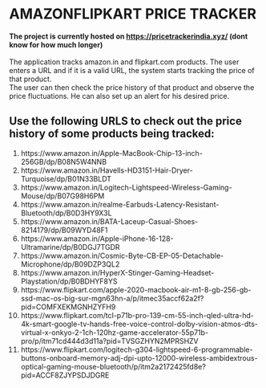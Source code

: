 <h1>AMAZONFLIPKART PRICE TRACKER</h1>

<b>The project is currently hosted on https://pricetrackerindia.xyz/ (dont know for how much longer)</b><br><br>
The application tracks amazon.in and flipkart.com products. The user enters a URL and if it is a valid URL, the system starts tracking the price of that product.<br>
The user can then check the price history of that product and observe the price fluctuations. He can also set up an alert for his desired price.<br>

<h2><b>Use the following URLS to check out the price history of some products being tracked:</b></h2>
<ol>
  <li>https://www.amazon.in/Apple-MacBook-Chip-13-inch-256GB/dp/B08N5W4NNB</li>
  <li>https://www.amazon.in/Havells-HD3151-Hair-Dryer-Turquoise/dp/B01N33BLDT</li>
  <li>https://www.amazon.in/Logitech-Lightspeed-Wireless-Gaming-Mouse/dp/B07G98H6PM</li>
  <li>https://www.amazon.in/realme-Earbuds-Latency-Resistant-Bluetooth/dp/B0D3HY9X3L</li>
  <li>https://www.amazon.in/BATA-Laceup-Casual-Shoes-8214179/dp/B09WYD48F1</li>
  <li>https://www.amazon.in/Apple-iPhone-16-128-Ultramarine/dp/B0DGJ7TGDR</li>
  <li>https://www.amazon.in/Cosmic-Byte-CB-EP-05-Detachable-Microphone/dp/B09DZP3QL2</li>
  <li>https://www.amazon.in/HyperX-Stinger-Gaming-Headset-Playstation/dp/B0BDHYF8YS</li>
  <li>https://www.flipkart.com/apple-2020-macbook-air-m1-8-gb-256-gb-ssd-mac-os-big-sur-mgn63hn-a/p/itmec35accf62a2f?pid=COMFXEKMGNHZYFH9</li>
  <li>https://www.flipkart.com/tcl-p71b-pro-139-cm-55-inch-qled-ultra-hd-4k-smart-google-tv-hands-free-voice-control-dolby-vision-atmos-dts-virtual-x-onkyo-2-1ch-120hz-game-accelerator-55p71b-pro/p/itm71cd444d3d11a?pid=TVSGZHYN2MPRSHZV</li>
  <li>https://www.flipkart.com/logitech-g304-lightspeed-6-programmable-buttons-onboard-memory-adj-dpi-upto-12000-wireless-ambidextrous-optical-gaming-mouse-bluetooth/p/itm2a2172425fd8e?pid=ACCF8ZJYPSDJDGRE</li>
</ol>

